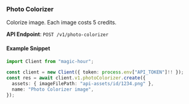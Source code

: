 
### Photo Colorizer <a name="create"></a>

Colorize image. Each image costs 5 credits.

**API Endpoint**: `POST /v1/photo-colorizer`

#### Example Snippet

```typescript
import Client from "magic-hour";

const client = new Client({ token: process.env["API_TOKEN"]!! });
const res = await client.v1.photoColorizer.create({
  assets: { imageFilePath: "api-assets/id/1234.png" },
  name: "Photo Colorizer image",
});
```
